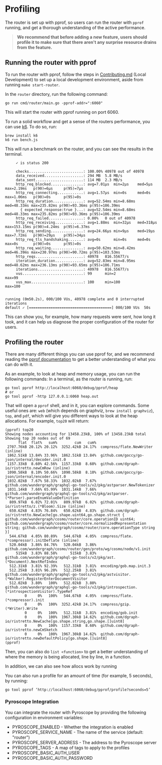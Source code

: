 # Profiling

The router is set up with pprof, so users can run the router with `pprof` running, and get a thorough understanding of the active performance. 

> **We recommend that before adding a new feature, users should profile it to make sure that there aren't any surprise resource drains from the feature.**  

## Running the router with pprof
To run the router with pprof, follow the steps in [Contributing.md](../../CONTRIBUTING.md) (Local Development) to set up a local development environment, aside from running `make start-router`.

In the `router` directory, run the following command:
```shell
go run cmd/router/main.go -pprof-addr=":6060"
```

This will start the router with pprof running on port 6060.

To run a solid workflow and get a sense of the routers performance, you can use [k6](https://grafana.com/docs/k6/latest/).
To do so, run:
```shell
brew install k6
k6 run bench.js
```

This will run a benchmark on the router, and you can see the results in the terminal.
```
     ✓ is status 200

     checks.........................: 100.00% 40978 out of 40978
     data_received..................: 294 MB  5.8 MB/s
     data_sent......................: 114 MB  2.3 MB/s
     http_req_blocked...............: avg=7.01µs  min=2µs    med=5µs     max=2.19ms   p(90)=6µs     p(95)=7µs
     http_req_connecting............: avg=1.57µs  min=0s     med=0s      max=1.06ms   p(90)=0s      p(95)=0s
     http_req_duration..............: avg=52.54ms min=8.68ms med=48.33ms max=235.82ms p(90)=93.36ms p(95)=106.39ms
       { expected_response:true }...: avg=52.54ms min=8.68ms med=48.33ms max=235.82ms p(90)=93.36ms p(95)=106.39ms
     http_req_failed................: 0.00%   0 out of 40978
     http_req_receiving.............: avg=1.88ms  min=32µs   med=318µs   max=153.15ms p(90)=4.24ms  p(95)=6.37ms
     http_req_sending...............: avg=24.66µs min=9µs    med=19µs    max=7.72ms   p(90)=29µs    p(95)=34µs
     http_req_tls_handshaking.......: avg=0s      min=0s     med=0s      max=0s       p(90)=0s      p(95)=0s
     http_req_waiting...............: avg=50.62ms min=8.42ms med=46.39ms max=230.97ms p(90)=90.72ms p(95)=103.53ms
     http_reqs......................: 40978   816.55677/s
     iteration_duration.............: avg=52.83ms min=8.95ms med=48.62ms max=236.13ms p(90)=93.65ms p(95)=106.71ms
     iterations.....................: 40978   816.55677/s
     vus............................: 99      min=2              max=99
     vus_max........................: 100     min=100            max=100


running (0m50.2s), 000/100 VUs, 40978 complete and 0 interrupted iterations
default ✓ [======================================] 000/100 VUs  50s
```

This can show you, for example, how many requests were sent, how long it took, and it can help us diagnose the proper configuration of the router for users. 

## Profiling the router
There are many different things you can use pprof for, and we recommend reading the [pprof documentation](https://pkg.go.dev/net/http/pprof) to get a better understanding of what you can do with it.

As an example, to look at heap and memory usage, you can run the following commands:
In a terminal, as the router is running, run:
```shell
go tool pprof http://localhost:6060/debug/pprof/heap
# or
go tool pprof -http 127.0.0.1:6060 heap.out
```

That will open a `pprof` shell, and in it, you can explore commands. Some useful ones are: `web` (which depends on graphviz, `brew install graphviz`), `top`, and `pdf`, which will give you different ways to look at the heap allocations.
For example, `top20` will return:
```
(pprof) top20
Showing nodes accounting for 13458.23kB, 100% of 13458.23kB total
Showing top 20 nodes out of 69
      flat  flat%   sum%        cum   cum%
 2707.76kB 20.12% 20.12%  3252.42kB 24.17%  compress/flate.NewWriter (inline)
 1862.51kB 13.84% 33.96%  1862.51kB 13.84%  github.com/goccy/go-json/internal/decoder.init.0
 1157.33kB  8.60% 42.56%  1157.33kB  8.60%  github.com/dgraph-io/ristretto.newCmRow (inline)
 1090.58kB  8.10% 50.66%  1090.58kB  8.10%  github.com/goccy/go-json/internal/encoder.init.0
 1032.02kB  7.67% 58.33%  1032.02kB  7.67%  github.com/wundergraph/graphql-go-tools/v2/pkg/astparser.NewTokenizer
 1031.14kB  7.66% 65.99%  1031.14kB  7.66%  github.com/wundergraph/graphql-go-tools/v2/pkg/astparser.(*Parser).parseEnumValueDefinition
  809.97kB  6.02% 72.01%   809.97kB  6.02%  github.com/dgraph-io/ristretto/z.(*Bloom).Size (inline)
  650.62kB  4.83% 76.84%   650.62kB  4.83%  github.com/dgraph-io/ristretto.NewCache[go.shape.uint64,go.shape.struct { github.com/wundergraph/cosmo/router/core.operationID uint64; github.com/wundergraph/cosmo/router/core.normalizedRepresentation string; github.com/wundergraph/cosmo/router/core.operationType string }]
  544.67kB  4.05% 80.89%   544.67kB  4.05%  compress/flate.(*compressor).initDeflate (inline)
  520.04kB  3.86% 84.76%   520.04kB  3.86%  github.com/wundergraph/cosmo/router/gen/proto/wg/cosmo/node/v1.init
     515kB  3.83% 88.58%      515kB  3.83%  github.com/wundergraph/graphql-go-tools/v2/pkg/ast.(*Document).NextRefIndex
  512.31kB  3.81% 92.39%   512.31kB  3.81%  encoding/gob.map.init.3
  512.25kB  3.81% 96.20%   512.25kB  3.81%  github.com/wundergraph/graphql-go-tools/v2/pkg/astvisitor.(*Walker).RegisterEnterDocumentVisitor
  512.02kB  3.80%   100%   512.02kB  3.80%  github.com/wundergraph/graphql-go-tools/v2/pkg/introspection.(*introspectionVisitor).TypeRef
         0     0%   100%   544.67kB  4.05%  compress/flate.(*compressor).init
         0     0%   100%  3252.42kB 24.17%  compress/gzip.(*Writer).Write
         0     0%   100%   512.31kB  3.81%  encoding/gob.init
         0     0%   100%  1967.30kB 14.62%  github.com/dgraph-io/ristretto.NewCache[go.shape.string,go.shape.[]uint8]
         0     0%   100%  1157.33kB  8.60%  github.com/dgraph-io/ristretto.newCmSketch
         0     0%   100%  1967.30kB 14.62%  github.com/dgraph-io/ristretto.newDefaultPolicy[go.shape.[]uint8]
(pprof) 
```

Then, you can also do `list <function>` to get a better understanding of where the memory is being allocated, line by line, in a function.

In addition, we can also see how allocs work by running 

You can also run a profile for an amount of time (for example, 5 seconds), by running:
```
go tool pprof ‘http://localhost:6060/debug/pprof/profile?seconds=5’
```

### Pyroscope Integration

You can integrate the router with Pyroscope by providing the following configuration in environment variables:

- PYROSCOPE_ENABLED - Whether the integration is enabled
- PYROSCOPE_SERVICE_NAME - The name of the service (default: "router")
- PYROSCOPE_SERVER_ADDRESS - The address to the Pyroscope server
- PYROSCOPE_TAGS - A map of tags to apply to the profiles
- PYROSCOPE_BASIC_AUTH_USER
- PYROSCOPE_BASIC_AUTH_PASSWORD
